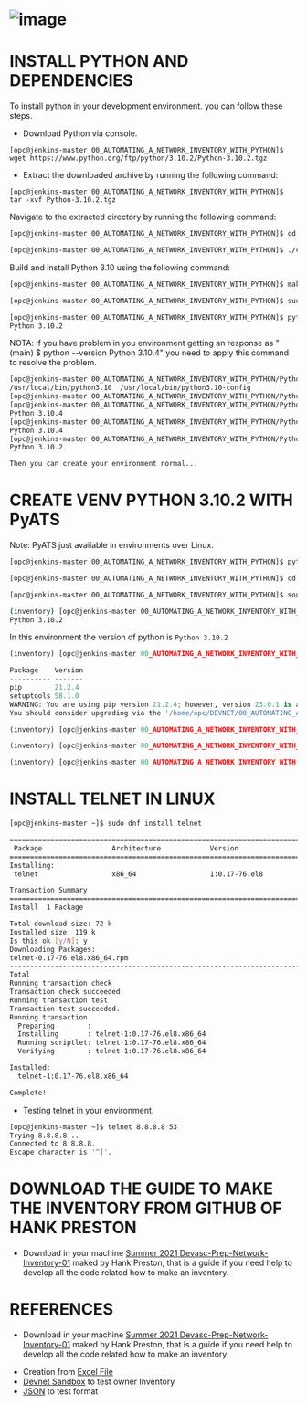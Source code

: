 # ![image](https://user-images.githubusercontent.com/38144008/222942819-10c80282-fc4a-435c-bbe0-5924ead5ca52.png)

# INSTALL PYTHON AND DEPENDENCIES

To install python in your development environment. you can follow these steps.

+ Download Python via console.

`[opc@jenkins-master 00_AUTOMATING_A_NETWORK_INVENTORY_WITH_PYTHON]$ wget https://www.python.org/ftp/python/3.10.2/Python-3.10.2.tgz`

+ Extract the downloaded archive by running the following command:

`[opc@jenkins-master 00_AUTOMATING_A_NETWORK_INVENTORY_WITH_PYTHON]$ tar -xvf Python-3.10.2.tgz`

Navigate to the extracted directory by running the following command:

```bash
[opc@jenkins-master 00_AUTOMATING_A_NETWORK_INVENTORY_WITH_PYTHON]$ cd Python-3.10.2

[opc@jenkins-master 00_AUTOMATING_A_NETWORK_INVENTORY_WITH_PYTHON]$ ./configure --enable-optimizations
```

Build and install Python 3.10 using the following command:

```bash
[opc@jenkins-master 00_AUTOMATING_A_NETWORK_INVENTORY_WITH_PYTHON]$ make

[opc@jenkins-master 00_AUTOMATING_A_NETWORK_INVENTORY_WITH_PYTHON]$ sudo make altinstall

[opc@jenkins-master 00_AUTOMATING_A_NETWORK_INVENTORY_WITH_PYTHON]$ python3.10.2 --version
Python 3.10.2

```
NOTA: if you have problem in you environment getting an response as "(main) $ python --version
Python 3.10.4" you need to apply this command to resolve the problem.

```bash
[opc@jenkins-master 00_AUTOMATING_A_NETWORK_INVENTORY_WITH_PYTHON/Python-3.10.2]$ ls /usr/local/bin/python*
/usr/local/bin/python3.10  /usr/local/bin/python3.10-config
[opc@jenkins-master 00_AUTOMATING_A_NETWORK_INVENTORY_WITH_PYTHON/Python-3.10.2]$ sudo ln -s /usr/local/bin/python3.10 /usr/local/bin/python3.10.2
[opc@jenkins-master 00_AUTOMATING_A_NETWORK_INVENTORY_WITH_PYTHON/Python-3.10.2]$ python --version
Python 3.10.4
[opc@jenkins-master 00_AUTOMATING_A_NETWORK_INVENTORY_WITH_PYTHON/Python-3.10.2]$ python3.10 --version
Python 3.10.4
[opc@jenkins-master 00_AUTOMATING_A_NETWORK_INVENTORY_WITH_PYTHON/Python-3.10.2]$ python3.10.2 --version
Python 3.10.2

Then you can create your environment normal...
```

# CREATE VENV PYTHON 3.10.2 WITH PyATS

Note: PyATS just available in environments over Linux.

```bash
[opc@jenkins-master 00_AUTOMATING_A_NETWORK_INVENTORY_WITH_PYTHON]$ python3.10 -m venv inventory

[opc@jenkins-master 00_AUTOMATING_A_NETWORK_INVENTORY_WITH_PYTHON]$ cd inventory

[opc@jenkins-master 00_AUTOMATING_A_NETWORK_INVENTORY_WITH_PYTHON]$ source inventory/bin/activate

(inventory) [opc@jenkins-master 00_AUTOMATING_A_NETWORK_INVENTORY_WITH_PYTHON]$ python --version
Python 3.10.2
```
In this environment the version of python is `Python 3.10.2` 
```python
(inventory) [opc@jenkins-master 00_AUTOMATING_A_NETWORK_INVENTORY_WITH_PYTHON]$ pip list

Package    Version
---------- -------
pip        21.2.4
setuptools 58.1.0
WARNING: You are using pip version 21.2.4; however, version 23.0.1 is available.
You should consider upgrading via the '/home/opc/DEVNET/00_AUTOMATING_A_NETWORK_INVENTORY_WITH_PYTHON/inventory/bin/python3.10 -m pip install --upgrade pip' command.

(inventory) [opc@jenkins-master 00_AUTOMATING_A_NETWORK_INVENTORY_WITH_PYTHON]$ pip install --upgrade pip

(inventory) [opc@jenkins-master 00_AUTOMATING_A_NETWORK_INVENTORY_WITH_PYTHON]$ pip install "pyats[full]"

(inventory) [opc@jenkins-master 00_AUTOMATING_A_NETWORK_INVENTORY_WITH_PYTHON]$ pip freeze > requirements.txt
```

# INSTALL TELNET IN LINUX

```bash
[opc@jenkins-master ~]$ sudo dnf install telnet

========================================================================================================================
 Package                 Architecture            Version                           Repository                      Size
========================================================================================================================
Installing:
 telnet                  x86_64                  1:0.17-76.el8                     ol8_appstream                   72 k

Transaction Summary
========================================================================================================================
Install  1 Package

Total download size: 72 k
Installed size: 119 k
Is this ok [y/N]: y
Downloading Packages:
telnet-0.17-76.el8.x86_64.rpm                                                           885 kB/s |  72 kB     00:00
------------------------------------------------------------------------------------------------------------------------
Total                                                                                   833 kB/s |  72 kB     00:00
Running transaction check
Transaction check succeeded.
Running transaction test
Transaction test succeeded.
Running transaction
  Preparing        :                                                                                                1/1
  Installing       : telnet-1:0.17-76.el8.x86_64                                                                    1/1
  Running scriptlet: telnet-1:0.17-76.el8.x86_64                                                                    1/1
  Verifying        : telnet-1:0.17-76.el8.x86_64                                                                    1/1

Installed:
  telnet-1:0.17-76.el8.x86_64

Complete!
```

+ Testing telnet in your environment.

```bash
[opc@jenkins-master ~]$ telnet 8.8.8.8 53
Trying 8.8.8.8...
Connected to 8.8.8.8.
Escape character is '^]'.
```

# DOWNLOAD THE GUIDE TO MAKE THE INVENTORY FROM GITHUB OF HANK PRESTON

* Download in your machine [Summer 2021 Devasc-Prep-Network-Inventory-01](https://github.com/hpreston/summer2021-devasc-prep-network-inventory-01.git) maked by Hank Preston, that is a guide if you need help to develop all the code related how to make an inventory.

# REFERENCES

* Download in your machine [Summer 2021 Devasc-Prep-Network-Inventory-01](https://github.com/hpreston/summer2021-devasc-prep-network-inventory-01.git) maked by Hank Preston, that is a guide if you need help to develop all the code related how to make an inventory.
+ Creation from [Excel File](https://pubhub.devnetcloud.com/media/pyats-getting-started/docs/quickstart/manageconnections.html#creation-from-excel-file)
+ [Devnet Sandbox](https://devnetsandbox.cisco.com/RM/Diagram/Index/43964e62-a13c-4929-bde7-a2f68ad6b27c?diagramType=Topology) to test owner Inventory
+ [JSON](https://jsonlint.com/) to test format
